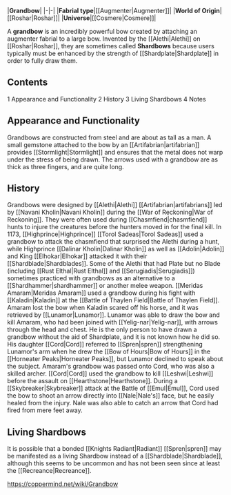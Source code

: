 |**Grandbow**|
|-|-|
|**Fabrial type**|[[Augmenter\|Augmenter]]|
|**World of Origin**|[[Roshar\|Roshar]]|
|**Universe**|[[Cosmere\|Cosmere]]|

A **grandbow** is an incredibly powerful bow created by attaching an augmenter fabrial to a large bow. Invented by the [[Alethi\|Alethi]] on [[Roshar\|Roshar]], they are sometimes called **Shardbows** because users typically must be enhanced by the strength of [[Shardplate\|Shardplate]] in order to fully draw them.

## Contents

1 Appearance and Functionality
2 History
3 Living Shardbows
4 Notes


## Appearance and Functionality
Grandbows are constructed from steel and are about as tall as a man. A small gemstone attached to the bow by an [[Artifabrian\|artifabrian]] provides [[Stormlight\|Stormlight]] and ensures that the metal does not warp under the stress of being drawn. The arrows used with a grandbow are as thick as three fingers, and are quite long.

## History
Grandbows were designed by [[Alethi\|Alethi]] [[Artifabrian\|artifabrians]] led by [[Navani Kholin\|Navani Kholin]] during the [[War of Reckoning\|War of Reckoning]]. They were often used during [[Chasmfiend\|chasmfiend]] hunts to injure the creatures before the hunters moved in for the final kill. In 1173, [[Highprince\|Highprince]] [[Torol Sadeas\|Torol Sadeas]] used a grandbow to attack the chasmfiend that surprised the Alethi during a hunt, while Highprince [[Dalinar Kholin\|Dalinar Kholin]] as well as [[Adolin\|Adolin]] and King [[Elhokar\|Elhokar]] attacked it with their [[Shardblade\|Shardblades]]. Some of the Alethi that had Plate but no Blade (including [[Rust Elthal\|Rust Elthal]] and [[Serugiadis\|Serugiadis]]) sometimes practiced with grandbows as an alternative to a [[Shardhammer\|shardhammer]] or another melee weapon.
[[Meridas Amaram\|Meridas Amaram]] used a grandbow during his fight with [[Kaladin\|Kaladin]] at the [[Battle of Thaylen Field\|Battle of Thaylen Field]]. Amaram lost the bow when Kaladin scared off his horse, and it was retrieved by [[Lunamor\|Lunamor]]. Lunamor was able to draw the bow and kill Amaram, who had been joined with [[Yelig-nar\|Yelig-nar]], with arrows through the head and chest. He is the only person to have drawn a grandbow without the aid of Shardplate, and it is not known how he did so. His daughter [[Cord\|Cord]] referred to [[Spren\|spren]] strengthening Lunamor's arm when he drew the [[Bow of Hours\|Bow of Hours]] in the [[Horneater Peaks\|Horneater Peaks]], but Lunamor declined to speak about the subject.
Amaram's grandbow was passed onto Cord, who was also a skilled archer. [[Cord\|Cord]] used the grandbow to kill [[Leshwi\|Leshwi]] before the assault on [[Hearthstone\|Hearthstone]]. During a [[Skybreaker\|Skybreaker]] attack at the Battle of [[Emul\|Emul]], Cord used the bow to shoot an arrow directly into [[Nale\|Nale's]] face, but he easily healed from the injury. Nale was also able to catch an arrow that Cord had fired from mere feet away.

## Living Shardbows
It is possible that a bonded [[Knights Radiant\|Radiant]] [[Spren\|spren]] may be manifested as a living Shardbow instead of a [[Shardblade\|Shardblade]], although this seems to be uncommon and has not been seen since at least the [[Recreance\|Recreance]].



https://coppermind.net/wiki/Grandbow